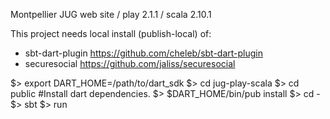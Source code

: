 Montpellier JUG web site / play 2.1.1 / scala 2.10.1

This project needs local install (publish-local) of:
  * sbt-dart-plugin https://github.com/cheleb/sbt-dart-plugin
  * securesocial https://github.com/jaliss/securesocial



$> export DART_HOME=/path/to/dart_sdk
$> cd jug-play-scala
$> cd public
#Install dart dependencies.
$> $DART_HOME/bin/pub install 
$> cd -
$> sbt
$> run

 

